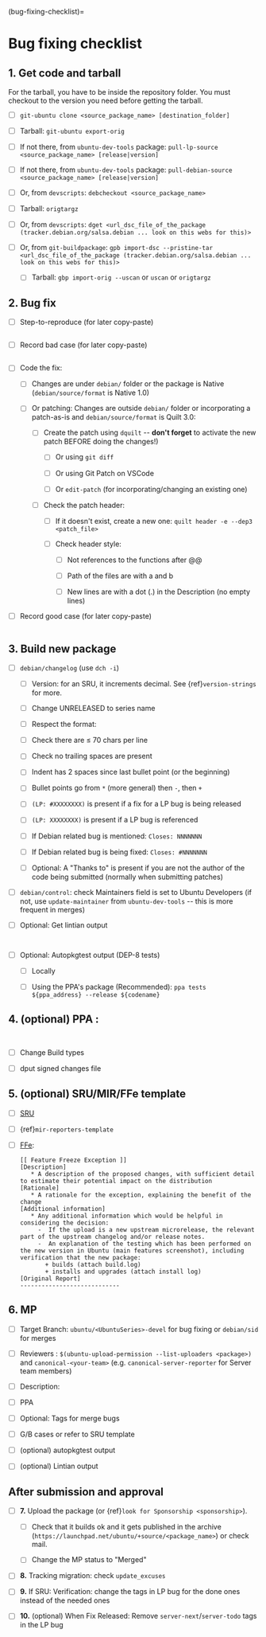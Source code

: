 (bug-fixing-checklist)=
# Bug fixing checklist

## 1. Get code and tarball

For the tarball, you have to be inside the repository folder. You must checkout
to the version you need before getting the tarball.

- [ ]  `git-ubuntu clone <source_package_name> [destination_folder]`

  - [ ]  Tarball: `git-ubuntu export-orig`

- [ ]  If not there, from `ubuntu-dev-tools` package: `pull-lp-source <source_package_name> [release|version]`

- [ ]  If not there, from `ubuntu-dev-tools` package: `pull-debian-source <source_package_name> [release|version]`

- [ ]  Or, from `devscripts`: `debcheckout <source_package_name>`

  - [ ] Tarball: `origtargz`

- [ ] Or, from `devscripts`: `dget <url_dsc_file_of_the_package (tracker.debian.org/salsa.debian ... look on this webs for this)>`

- [ ] Or, from `git-buildpackage`: `gpb import-dsc --pristine-tar <url_dsc_file_of_the_package (tracker.debian.org/salsa.debian ... look on this webs for this)>`

  - [ ] Tarball: `gbp import-orig --uscan` or `uscan` or `origtargz`

## 2. Bug fix

- [ ]  Step-to-reproduce (for later copy-paste)

  ```none

  ```

- [ ]  Record bad case (for later copy-paste)

  ```none

  ```

- [ ] Code the fix:

  - [ ] Changes are under `debian/` folder or the package is Native
    (`debian/source/format` is Native 1.0)

  - [ ] Or patching: Changes are outside `debian/` folder or incorporating a
    patch-as-is and `debian/source/format` is Quilt 3.0:

    - [ ] Create the patch using `dquilt` -- **don't forget** to activate the
      new patch BEFORE doing the changes!)

      - [ ] Or using `git diff`

      - [ ] Or using Git Patch on VSCode

      - [ ] Or `edit-patch` (for incorporating/changing an existing one)

    - [ ] Check the patch header:

      - [ ] If it doesn't exist, create a new one: `quilt header -e --dep3 <patch_file>`

      - [ ] Check header style:

        - [ ] Not references to the functions after @@

        - [ ] Path of the files are with a and b

        - [ ] New lines are with a dot (.) in the Description (no empty lines)

- [ ]  Record good case (for later copy-paste)

  ```none

  ```

## 3. Build new package

- [ ] `debian/changelog` (use ```dch -i```)

  - [ ]  Version: for an SRU, it increments decimal. See {ref}`version-strings` for more.

  - [ ]  Change UNRELEASED to series name

  - [ ]  Respect the format:

    - [ ]  Check there are ≤ 70 chars per line

    - [ ]  Check no trailing spaces are present

    - [ ]  Indent has 2 spaces since last bullet point (or the beginning)

    - [ ]  Bullet points go from `*` (more general) then `-`, then `+`

    - [ ]  `(LP: #XXXXXXXX)` is present if a fix for a LP bug is being released

    - [ ]  `(LP: XXXXXXXX)` is present if a LP bug is referenced

    - [ ]  If Debian related bug is mentioned: `Closes: NNNNNNN`

    - [ ]  If Debian related bug is being fixed: `Closes: #NNNNNNN`

    - [ ]  Optional: A "Thanks to" is present if you are not the author of the
      code being submitted (normally when submitting patches)

- [ ]  `debian/control`: check Maintainers field is set to Ubuntu Developers (if
  not, use `update-maintainer` from `ubuntu-dev-tools` -- this is more frequent
  in merges)

- [ ] Optional: Get lintian output

  ```none
    
  ```

- [ ] Optional: Autopkgtest output (DEP-8 tests)

  - [ ] Locally

  - [ ] Using the PPA's package (Recommended): `ppa tests ${ppa_address} --release ${codename}`


## 4. (optional) PPA :

```none
    
```

- [ ]  Change Build types

- [ ]  dput signed changes file


## 5. (optional) SRU/MIR/FFe template

- [ ] [SRU](https://documentation.ubuntu.com/sru/en/latest/reference/bug-template/)

- [ ] {ref}`mir-reporters-template`

- [ ] [FFe](https://wiki.ubuntu.com/FreezeExceptionProcess#FeatureFreeze_Exceptions):

  ```
  [[ Feature Freeze Exception ]]
  [Description]
     * A description of the proposed changes, with sufficient detail to estimate their potential impact on the distribution
  [Rationale]
     * A rationale for the exception, explaining the benefit of the change
  [Additional information]
     * Any additional information which would be helpful in considering the decision:
       -  If the upload is a new upstream microrelease, the relevant part of the upstream changelog and/or release notes.
       -  An explanation of the testing which has been performed on the new version in Ubuntu (main features screenshot), including verification that the new package:
         + builds (attach build.log)
         + installs and upgrades (attach install log)
  [Original Report]
  ----------------------------
  ```


## 6. MP

- [ ]  Target Branch: `ubuntu/<UbuntuSeries>-devel` for bug fixing or
  `debian/sid` for merges

- [ ]  Reviewers : `$(ubuntu-upload-permission --list-uploaders <package>)` and
  `canonical-<your-team>` (e.g. `canonical-server-reporter` for Server team
  members)

- [ ]  Description:

  - [ ]  PPA

  - [ ]  Optional: Tags for merge bugs

  - [ ]  G/B cases or refer to SRU template

  - [ ]  (optional) autopkgtest output

  - [ ]  (optional) Lintian output


## After submission and approval

- [ ] **7.** Upload the package (or {ref}`look for Sponsorship <sponsorship>`).

  - [ ] Check that it builds ok and it gets published in the archive (`https://launchpad.net/ubuntu/+source/<package_name>`) or check mail.

  - [ ] Change the MP status to "Merged"

- [ ]  **8.** Tracking migration: check `update_excuses`

- [ ]  **9.** If SRU: Verification: change the tags in LP bug for the done ones
  instead of the needed ones

- [ ]  **10.** (optional) When Fix Released: Remove `server-next`/`server-todo`
  tags in the LP bug

